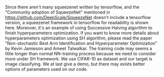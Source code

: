 Since there aren't many squeezenet written by tensorflow, and the "Community adoption of SqueezeNet" mentioned in https://github.com/DeepScale/SqueezeNet doesn't include a tensorflow version, a squeezenet framework in tensorflow for readability is shown here. Moreover, it's an example of using Successive Halving algorithm to finish hyperparameters optimization. If you want to know more details about hyperparameters optimization using SH algorithm, please read the paper "Non-stochastic Best Arm Identification and Hyperparameter Optimization" by Kevin Jamieson and Ameet Talwalkar. The training code may seems a little longer than normal NN-training process because we need to consider more under SH framework. We use CIFAR-10 as dataset and our target is image classifying. We at last give a demo, but there may exists better options of parameters used on our code.
